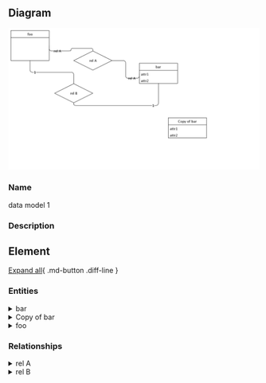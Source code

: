 
## Diagram

![data model 1](../img/logicalerd_1KlEyAdy3fq_B18mG8_Wo.png)



### Name


data model 1


### Description



## Element

[Expand all](#){ .md-button .diff-line }


### Entities


    

<details markdown=1>
<summary markdown="span">bar</summary>

<table>
    <caption></caption>
    <thead>
        <tr>
            <th></th>
            <th></th>
        </tr>
    </thead>
    <tr>
        <td> <strong>Name</strong> </td>
        <td>bar</td>
    </tr>
    <tr>
        <td> <strong>Description</strong> </td>
        <td></td>
    </tr>
    <tr>
        <td> <strong>Attributes</strong> </td>
        
        <td>
                
                <div><strong>attr1,</strong>[String]</div>
                <div></div>
                
                <div><strong>attr2,</strong>[Integer]</div>
                <div></div>
                
            </td>
        
    </tr>
</table>


</details>


    

<details markdown=1>
<summary markdown="span">Copy of bar</summary>

<table>
    <caption></caption>
    <thead>
        <tr>
            <th></th>
            <th></th>
        </tr>
    </thead>
    <tr>
        <td> <strong>Name</strong> </td>
        <td>Copy of bar</td>
    </tr>
    <tr>
        <td> <strong>Description</strong> </td>
        <td></td>
    </tr>
    <tr>
        <td> <strong>Attributes</strong> </td>
        
        <td>
                
                <div><strong>attr1,</strong>[String]</div>
                <div></div>
                
                <div><strong>attr2,</strong>[Integer]</div>
                <div></div>
                
            </td>
        
    </tr>
</table>


</details>


    

<details markdown=1>
<summary markdown="span">foo</summary>

<table>
    <caption></caption>
    <thead>
        <tr>
            <th></th>
            <th></th>
        </tr>
    </thead>
    <tr>
        <td> <strong>Name</strong> </td>
        <td>foo</td>
    </tr>
    <tr>
        <td> <strong>Description</strong> </td>
        <td></td>
    </tr>
    <tr>
        <td> <strong>Attributes</strong> </td>
        
        <td>
                
            </td>
        
    </tr>
</table>


</details>


    



### Relationships


    

<details markdown=1>
<summary markdown="span">rel A</summary>

<table>
    <caption></caption>
    <thead>
        <tr>
            <th></th>
            <th></th>
        </tr>
    </thead>
    <tr>
        <td> <strong>Name</strong> </td>
        <td>rel A</td>
    </tr>
    <tr>
        <td> <strong>Description</strong> </td>
        <td></td>
    </tr>
    <tr>
        <td> <strong>Attributes</strong> </td>
        
        <td>
                
            </td>
        
    </tr>
    <tr>
        <td> <strong>Relationship Connections</strong> </td>
        
        <td>
                
                <div><strong>1,</strong>[1]</div>
                <div>bar</div>
                
                <div><strong>1,</strong>[1]</div>
                <div>foo</div>
                
            </td>
        
    </tr>
</table>


</details>


    

<details markdown=1>
<summary markdown="span">rel B</summary>

<table>
    <caption></caption>
    <thead>
        <tr>
            <th></th>
            <th></th>
        </tr>
    </thead>
    <tr>
        <td> <strong>Name</strong> </td>
        <td>rel B</td>
    </tr>
    <tr>
        <td> <strong>Description</strong> </td>
        <td></td>
    </tr>
    <tr>
        <td> <strong>Attributes</strong> </td>
        
        <td>
                
            </td>
        
    </tr>
    <tr>
        <td> <strong>Relationship Connections</strong> </td>
        
        <td>
                
                <div><strong>1,</strong>[1]</div>
                <div>bar</div>
                
                <div><strong>1,</strong>[1]</div>
                <div>foo</div>
                
            </td>
        
    </tr>
</table>


</details>


    


